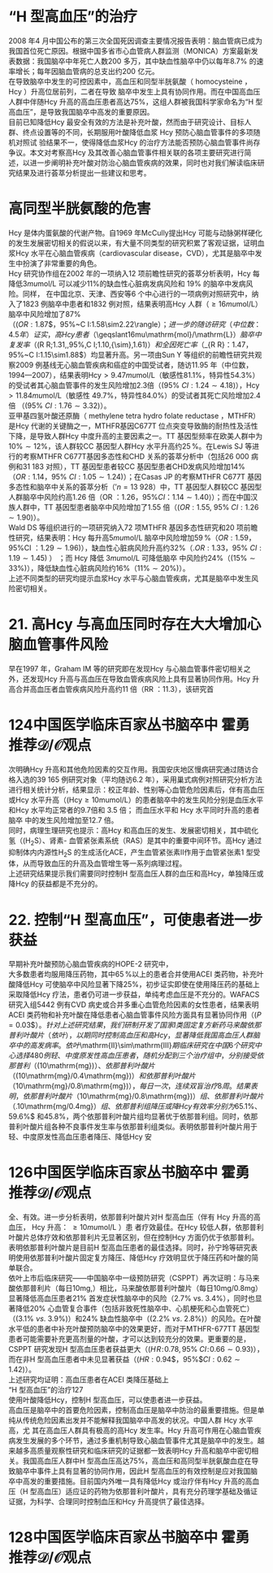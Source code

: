 # “H 型高血压”的治疗  
2008 年4 月中国公布的第三次全国死因调查主要情况报告表明：脑血管病已成为我国首位死亡原因。根据中国多省市心血管病人群监测（MONICA）方案最新发表数据：我国脑卒中年死亡人数200 多万，其中缺血性脑卒中仍以每年$8.7\%$ 的速率增长；每年因脑血管病的总支出约200 亿元。  
在导致脑卒中发生的可控因素中，高血压和同型半胱氨酸（ homocysteine ， Hcy ）升高位居前列，二者在导致 脑卒中发生上具有协同作用。而在中国高血压人群中伴随Hcy 升高的高血压患者高达$75\%$，这组人群被我国科学家命名为“H 型高血压”，是导致我国脑卒中高发的重要原因。  
目前已知降低Hcy 最安全有效的方法是补充叶酸，然而由于研究设计、目标人群、终点设置等的不同，长期服用叶酸降低血浆 Hcy  预防心脑血管事件的多项随机对照试 验结果不一，使得降低血浆Hcy 的治疗方法能否预防心脑血管事件尚存争议。本文对考察高Hcy 及其改善心脑血管事件相关联的各项主要研究进行简述，以进一步阐明补充叶酸对防治心脑血管疾病的效果，同时也对我们解读临床研究结果及进行荟萃分析提出一些建议和思考。  
#  高同型半胱氨酸的危害  
Hcy 是体内蛋氨酸的代谢产物。自1969 年McCully提出Hcy 可能与动脉粥样硬化的发生发展密切相关的假说以来，有大量不同类型的研究积累了客观证据，证明血浆Hcy 水平在心脑血管疾病（cardiovascular disease，CVD），尤其是脑卒中发生中扮演了非常重要的角色。  
Hcy 研究协作组在2002 年的一项纳入12 项前瞻性研究的荟萃分析表明，Hcy 每降低$3mu\mathrm{mol}/\mathrm{L}$ 可以减少$11\%$的缺血性心脏病发病风险和 $19\%$ 的脑卒中发病风险。同样， 在中国北京、天津、西安等6 个中心进行的一项病例对照研究中，纳入了1823 例脑卒中患者和1832 例对照，结果表明高Hcy 人群（$\geqslant16mu\mathrm{mol}/\mathrm{L}$）脑卒中风险增加了$87\%$  
（$(O R:1.87\$，$95\%~C I:1.58\sim2.22\rangle$）；进一步的随访研究（中位数：4.5 年）证实，高Hcy 患者（$\geqslant16mu\mathrm{mol}/\mathrm{L}$）脑卒中复发率（$(R R;1.31\,,95\%\,C I;1.10\,{\sim}\,1.61)$）和全因死亡率（$_{R R}$：1.47，$95\%~C I:1.15\sim1.88\$）均显著升高。另一项由Sun Y 等组织的前瞻性研究共观察2009 例基线无心脑血管疾病和癌症的中国受试者，随访11.95 年（中位数，1994—2007），结果表明$\mathrm{Hcy}>9.47mu\mathrm{mol}/\mathrm{L}$（敏感性$81.1\%$，特异性$54.3\%$）的受试者其心脑血管事件的发生风险增加2.3倍（$(95\%~C I:1.24\sim4.18)$），$\mathrm{Hcy}>11.84mu\mathrm{mol}/\mathrm{L}$（敏感性
$49.7\%$，特异性$84.0\%$）的受试者其死亡风险增加2.4 倍
（$(95\%~C I:1.76\sim3.32)$）。  
亚甲基四氢叶酸还原酶（ methylene tetra hydro folate  reductase ，MTHFR）是Hcy 代谢的关键酶之一，MTHFR基因C677T 位点突变导致酶的耐热性及活性下降，是导致人群Hcy 中度升高的主要因素之一。TT 基因型频率在欧美人群中为$10\%\sim12\%$，该人群较CC 基因型人群Hcy 水平升高约$25\,\%$。在Lewis SJ 等进行的考察MTHFR C677T基因多态性和CHD 关系的荟萃分析中（包括26 000 病例和31 183 对照），TT 基因型患者较CC 基因型患者CHD发病风险增加$14\%$（$O R:1.14$，$95\%~C I:1.05\sim1.24)$）；在Casas JP 的考察MTHFR C677T 基因多态性和脑卒中关系的荟萃分析（$'n{=}13\ 928$）中，TT 基因型人群较CC 基因型人群脑卒中风险约高1.26 倍（OR ：1.26，$95\%C I$：$1.14\sim1.40\rangle$）；而在中国汉族人群中，TT 基因型患者脑卒中风险增加了1.55 倍（$(O R:1.55,\ 95\%\;C I:1.26\sim1.90)$）。  
Wald DS 等组织进行的一项研究纳入72 项MTHFR 基因多态性研究和20 项前瞻性研究，结果表明：Hcy 每升高$5mu\mathrm{mol}/\mathrm{L}$ 脑卒中风险增加$59\,\%$（$O R:1.59$，$95\%$CI ：$1.29\sim1.96)$），缺血性心脏病风险升高约$32\%$（$.O R:1.33$，$95\%~C I:1.19\sim1.45)$ ） ；而 Hcy  降低 $3mu\mathrm{mol}/\mathrm{L}$  可降低脑卒 中风险约$24\%$（$(15\%\sim33\%)$），降低缺血性心脏病风险约$16\%$（$11\%\sim20\%)$）。  
上述不同类型的研究均提示血浆Hcy 水平与心脑血管疾病，尤其是脑卒中发生风险密切相关。  
# 21. 高Hcy 与高血压同时存在大大增加心脑血管事件风险  
早在1997 年，Graham IM 等的研究即在发现Hcy 与心脑血管事件密切相关之外，还发现Hcy 升高与高血压在导致血管疾病风险上具有显著协同作用。Hcy 升高合并高血压者血管疾病风险升高约11 倍（RR ：11.3），该研究首  
# 124中国医学临床百家丛书脑卒中  霍勇 推荐${\mathcal{D}}/{\mathcal{O}}$观点  
次明确Hcy 升高和其他危险因素的交互作用。我国安庆地区慢病研究通过随访合格入选的39 165 例研究对象（平均随访6.2 年），采用巢式病例对照研究分析方法进行相关统计分析，结果显示：校正年龄、性别等心血管危险因素后，伴有高血压或Hcy 水平升高（$\mathrm{(Hcy\geqslant10mu m o l/L}$）的患者脑卒中的发生风险分别是血压水平和Hcy 水平均正常者的9.7倍和 3.5  倍； 而血压水平和 Hcy  水平同时升高的患者脑卒 中的发生风险增加至12.7 倍。  
同时，病理生理研究也提示：高Hcy 和高血压的发生、发展密切相关，其中硫化氢（$\mathrm{(H}_{2}\mathrm{S}$）、肾素- 血管紧张素系统（RAS）是其中的重要中间环节。高Hcy 通过抑制体内内源性$\mathrm{H}_{2}\mathrm{S}$ 的生成活化ACE，产生血管紧张素Ⅱ作用于血管紧张素1 型受体，从而导致血压的升高及血管增生等一系列病理过程。  
上述研究结果提示我们需要同时控制H 型高血压人群的血压和高Hcy，单独降压或降Hcy 的获益都是不充分的。  
# 22. 控制“H 型高血压”，可使患者进一步获益  
早期补充叶酸预防心脑血管疾病的HOPE-2 研究中，  
大多数患者均服用降压药物，其中$65\,\%$以上的患者合并使用ACEI 类药物，补充叶酸降低Hcy 可使脑卒中风险显著下降$25\%$，初步证实即使在使用降压药的基础上采取降低Hcy 疗法，患者仍可进一步获益，单纯考虑血压是不充分的。WAFACS 研究入组5442 例有CVD 病史或合并多重心血管危险因素的女性患者，结果表明 ACEI 类药物和补充叶酸在降低患者心脑血管事件风险方面具有显著协同作用（$(P{=}0.03\$）。  
针对上述研究结果，我们研制开发了国家I 类固定复方新药马来酸依那普利叶酸片（依叶），以期同时控制高血压和高Hcy，显著降低我国高血压人群脑卒中的高发病率。依叶$\mathrm{II}\sim\mathrm{III}$期临床研究在中国6 个研究中心选择480 例轻、中度原发性高血压患者，随机分配到三个治疗组中，分别接受依那普利（$(10\mathrm{mg})$）、依那普利叶酸片（$(10\mathrm{mg}/0.4\mathrm{mg})$）和依那普利叶酸片（$10\mathrm{mg}/0.8\mathrm{mg})$），每日一次，连续双盲治疗8 周。结果表明，依那普利叶酸片（$10\mathrm{mg}/0.8\mathrm{mg})$）组、依那普利叶酸片（$.10\mathrm{mg/0.4mg}$）组、依那普利组降压或降Hcy 有效率分别为$65.1\%$、$59.6\%$ 和$45.8\%$，两个依那普利叶酸片组均显著优于依那普利组。同时，依那普利叶酸片组各种不良事件发生率与依那普利组类似。表明依那普利叶酸片用于轻、中度原发性高血压患者降压、降低Hcy 安  
# 126中国医学临床百家丛书脑卒中  霍勇 推荐${\mathcal{D}}/{\mathcal{O}}$观点  
全、有效。进一步分析表明，依那普利叶酸片对H 型高血压（伴有 Hcy  升高的高血压， Hcy  升高： $\geqslant10mu\mathrm{mol}/\mathrm{L}$ ）患 者疗效最佳。在Hcy 较低人群，依那普利叶酸片总体疗效和依那普利片无显著区别，但在控制Hcy 方面仍优于依那普利。表明依那普利叶酸片是目前H 型高血压患者的最佳选择。同时，孙宁玲等研究表明使用依那普利叶酸片固定复方降压、降低Hcy 疗效明显优于降压药和叶酸的简单联合。  
依叶上市后临床研究——中国脑卒中一级预防研究（CSPPT）再次证明：与马来酸依那普利片（每日$10\mathrm{mg},$）相比，马来酸依那普利叶酸片（每日$10\mathrm{mg/0.8mg}$）显著降低高血压患者$21\%$ 首发症状性脑卒中的风险（$2.7\%$ vs. $3.4\%$），同时也显著降低$20\%$ 心血管复合事件（包括非致死性脑卒中、心肌梗死和心血管死亡）（$(3.1\%~\nu s.~3.9\%)$）和$24\%$ 缺血性脑卒中（$(2.2\%~\nu s.~2.8\%)$）的风险。在叶酸水平低的患者中补充叶酸预防脑卒中的效果更好，而对于MTHFR-677TT 基因型患者可能需要补充更高剂量的叶酸，才可以达到较充分的效果。更重要的是，CSPPT 研究发现H 型高血压患者获益更大（$(H\!R\!:\!0.78,95\%\;C I\!:\!0.66\sim0.93)$），而在非H 型高血压患者中未见显著获益（$(H R:0.94\$，$95\%$$C I:0.62\sim1.42)$）。  
上述研究均证明：高血压患者在ACEI 类降压基础上  
“H 型高血压”的治疗127  
使用叶酸降低Hcy，控制H 型高血压，可以使患者进一步获益。  
高血压是脑卒中的首要危险因素，控制高血压是脑卒中防治的最重要措施。但是单纯从传统危险因素出发并不能解释我国脑卒中高发的状况。中国人群 Hcy  水平高，尤 其在高血压人群具有极高的高Hcy 发生率。Hcy 升高可作用在心脑血管疾病发生发展的多个环节，通过多重机制导致心脑血管事件尤其是脑卒中的发生。越来越多高质量观察性研究和临床研究的证据都一致表明Hcy 升高和脑卒中密切相关。我国高血压人群中H 型高血压高达$75\%$，高血压和高同型半胱氨酸血症在导致脑卒中事件上具有显著的协同作用，因此H 型高血压的有效控制是应对我国脑卒中高发的重要措施。目前国内外唯一具有降低Hcy 或治疗伴有Hcy 升高的高血压（H 型高血压）适应证的药物为依那普利叶酸片，具有充分药理学基础及循证证据，为科学、合理同时控制血压和Hcy 升高提供了最佳选择。  
# 128中国医学临床百家丛书脑卒中  霍勇 推荐${\mathcal{D}}/{\mathcal{O}}$观点  
